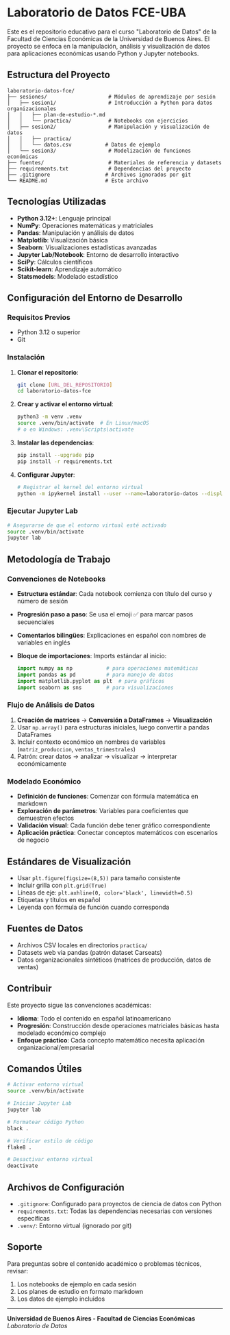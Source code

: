 # Laboratorio de Datos FCE-UBA

Este es el repositorio educativo para el curso "Laboratorio de Datos" de la Facultad de Ciencias Económicas de la Universidad de Buenos Aires. El proyecto se enfoca en la manipulación, análisis y visualización de datos para aplicaciones económicas usando Python y Jupyter notebooks.

## Estructura del Proyecto

```
laboratorio-datos-fce/
├── sesiones/                    # Módulos de aprendizaje por sesión
│   ├── sesion1/                 # Introducción a Python para datos organizacionales
│   │   ├── plan-de-estudio-*.md
│   │   └── practica/            # Notebooks con ejercicios
│   ├── sesion2/                 # Manipulación y visualización de datos
│   │   ├── practica/
│   │   └── datos.csv           # Datos de ejemplo
│   └── sesion3/                 # Modelización de funciones económicas
├── fuentes/                     # Materiales de referencia y datasets
├── requirements.txt             # Dependencias del proyecto
├── .gitignore                  # Archivos ignorados por git
└── README.md                   # Este archivo
```

## Tecnologías Utilizadas

- **Python 3.12+**: Lenguaje principal
- **NumPy**: Operaciones matemáticas y matriciales
- **Pandas**: Manipulación y análisis de datos
- **Matplotlib**: Visualización básica
- **Seaborn**: Visualizaciones estadísticas avanzadas
- **Jupyter Lab/Notebook**: Entorno de desarrollo interactivo
- **SciPy**: Cálculos científicos
- **Scikit-learn**: Aprendizaje automático
- **Statsmodels**: Modelado estadístico

## Configuración del Entorno de Desarrollo

### Requisitos Previos

- Python 3.12 o superior
- Git

### Instalación

1. **Clonar el repositorio**:

   ```bash
   git clone [URL_DEL_REPOSITORIO]
   cd laboratorio-datos-fce
   ```

2. **Crear y activar el entorno virtual**:

   ```bash
   python3 -m venv .venv
   source .venv/bin/activate  # En Linux/macOS
   # o en Windows: .venv\Scripts\activate
   ```

3. **Instalar las dependencias**:

   ```bash
   pip install --upgrade pip
   pip install -r requirements.txt
   ```

4. **Configurar Jupyter**:

   ```bash
   # Registrar el kernel del entorno virtual
   python -m ipykernel install --user --name=laboratorio-datos --display-name="Lab Datos FCE"
   ```

### Ejecutar Jupyter Lab

```bash
# Asegurarse de que el entorno virtual esté activado
source .venv/bin/activate
jupyter lab
```

## Metodología de Trabajo

### Convenciones de Notebooks

- **Estructura estándar**: Cada notebook comienza con título del curso y número de sesión
- **Progresión paso a paso**: Se usa el emoji ✅ para marcar pasos secuenciales
- **Comentarios bilingües**: Explicaciones en español con nombres de variables en inglés
- **Bloque de importaciones**: Imports estándar al inicio:

  ```python
  import numpy as np           # para operaciones matemáticas
  import pandas as pd          # para manejo de datos
  import matplotlib.pyplot as plt  # para gráficos
  import seaborn as sns        # para visualizaciones
  ```

### Flujo de Análisis de Datos

1. **Creación de matrices** → **Conversión a DataFrames** → **Visualización**
2. Usar `np.array()` para estructuras iniciales, luego convertir a pandas DataFrames
3. Incluir contexto económico en nombres de variables (`matriz_produccion`, `ventas_trimestrales`)
4. Patrón: crear datos → analizar → visualizar → interpretar económicamente

### Modelado Económico

- **Definición de funciones**: Comenzar con fórmula matemática en markdown
- **Exploración de parámetros**: Variables para coeficientes que demuestren efectos
- **Validación visual**: Cada función debe tener gráfico correspondiente
- **Aplicación práctica**: Conectar conceptos matemáticos con escenarios de negocio

## Estándares de Visualización

- Usar `plt.figure(figsize=(8,5))` para tamaño consistente
- Incluir grilla con `plt.grid(True)`
- Líneas de eje: `plt.axhline(0, color='black', linewidth=0.5)`
- Etiquetas y títulos en español
- Leyenda con fórmula de función cuando corresponda

## Fuentes de Datos

- Archivos CSV locales en directorios `practica/`
- Datasets web via pandas (patrón dataset Carseats)
- Datos organizacionales sintéticos (matrices de producción, datos de ventas)

## Contribuir

Este proyecto sigue las convenciones académicas:

- **Idioma**: Todo el contenido en español latinoamericano
- **Progresión**: Construcción desde operaciones matriciales básicas hasta modelado económico complejo
- **Enfoque práctico**: Cada concepto matemático necesita aplicación organizacional/empresarial

## Comandos Útiles

```bash
# Activar entorno virtual
source .venv/bin/activate

# Iniciar Jupyter Lab
jupyter lab

# Formatear código Python
black .

# Verificar estilo de código
flake8 .

# Desactivar entorno virtual
deactivate
```

## Archivos de Configuración

- `.gitignore`: Configurado para proyectos de ciencia de datos con Python
- `requirements.txt`: Todas las dependencias necesarias con versiones específicas
- `.venv/`: Entorno virtual (ignorado por git)

## Soporte

Para preguntas sobre el contenido académico o problemas técnicos, revisar:

1. Los notebooks de ejemplo en cada sesión
2. Los planes de estudio en formato markdown
3. Los datos de ejemplo incluidos

---

**Universidad de Buenos Aires - Facultad de Ciencias Económicas**
*Laboratorio de Datos*
